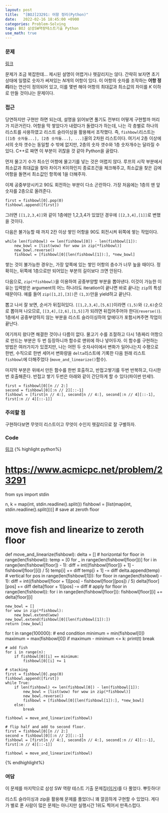 ```yaml
---
layout: post
title:  "[BOJ]23291: 어항 정리(Python)"
date:   2022-02-16 18:45:00 +0900
categories: Problem-Solving
tags: BOJ 삼성SW역량테스트기출 Python
use_math: true
---
```


### 문제
[링크](https://www.acmicpc.net/problem/23291)

문제가 조금 복잡한데... 제시된 설명이 어렵거나 헷갈리지는 않다. 간략히 보자면 초기 상태에 일렬로 숫자가 써져있는 $N$개의 어항이 있다. 이 어항의 숫자를 조작하는 **어항 정리**라는 연산이 정의되어 있고, 이를 몇번 해야 어항의 최대값과 최소값의 차이를 $K$ 이하로 만들 것이냐는 문제이다.

### 접근
당연하지만 구현만 하면 되는데, 설명을 읽어보면 풀기도 전부터 어떻게 구현할까 머리가 지끈거린다. 어항을 막 쌓았다가 내렸다가 돌렸다가 하는데, 나는 각 층별로 하나의 리스트를 사용하였고 리스트 슬라이싱을 활용해서 조작했다. 즉, ```fishbowl```리스트는 ```[[1층 숫자들...], [2층 숫자들...], ...]```꼴의 2차원 리스트이다. 여기서 2층 이상에서의 숫자 갯수는 동일할 수 밖에 없지만, 2층의 숫자 갯수와 1층 숫자개수는 달라질 수 있다. C++로 짜면 이 부분이 귀찮을 것 같아 Python을 골랐다.

먼저 물고기 수가 최소인 어항에 물고기를 넣는 것은 어렵지 않다. 루프의 시작 부분에서 최소값과 최대값을 찾아 차이가 K이하인지 종료조건을 체크해주고, 최소값을 찾은 김에 어항을 돌면서 최소값인 항목에 1을 더해주자.

이제 공중부양시키고 90도 회전하는 부분이 다소 곤란하다. 가장 처음에는 1층의 맨 앞 숫자를 2층으로 올려준다.
```
first = fishbowl[0].pop(0)
fishbowl.append([first])
```
그러면 ```[[1,2,3,4]]```와 같이 1층에만 1,2,3,4가 있었던 경우에 ```[[2,3,4],[1]]```로 변했을 것이다.

다음은 불가능할 때 까지 2칸 이상 쌓인 어항을 90도 회전시켜 뒤쪽에 쌓는 작업이다.
```
while len(fishbowl) <= len(fishbowl[0]) - len(fishbowl[1]):
    new_bowl = [list(wow) for wow in zip(*fishbowl)]
    new_bowl.reverse()
    fishbowl = [fishbowl[0][len(fishbowl[1]):], *new_bowl]
```
쌓는 것이 불가능한 경우는, 가장 앞쪽에 있는 쌓인 어항의 층수가 너무 높을 때이다. 정확히는, 뒤쪽에 1층으로만 되어있는 부분의 길이보다 크면 안된다.

다음으로, ```zip(*fishbowl)```을 이용하여 공중부양할 부분을 뽑아낸다. 이것이 가능한 이유는 입력받은 argument의 어느 하나라도 iteration이 끝나면 바로 끝나는 ```zip```의 특성 때문이다. 예를 들어 ```zip([1,2],[3])```은 ```(1,3)```만을 yield하고 끝난다.

뽑고 나서 잘 보면, 순서가 뒤집혀있다. ```[[1,2,3,4],[5,6]]```이라면 ```(1,5)```와 ```(2,6)```순으로 뽑아져 나오므로, ```[[3,4],[2,6],[1,5]]```가 되려면 뒤집어주어야 한다(```reverse()```). 1층에서 공중부양하지 않는 부분을 리스트 슬라이싱하여 앞에다가 포함시켜주면 작업이 끝난다.


여기까지 왔다면 해결한 것이나 다름이 없다. 물고기 수를 조절하고 다시 1층짜리 어항으로 만드는 부분은 두 번 등장하니까 함수로 맨위에 하나 넣어두자. 이 함수를 구현하는 방법은 여러가지가 있겠지만, 나는 어떤 두 숫자사이에서 변화가 일어나는지 수평으로 한번, 수직으로 한번 세어서 변화량을 ```delta```리스트에 기록한 다음 원래 리스트```fishbowl```에 더해주었다 (```move_and_linearize()```함수).


마지막 부분은 위에서 만든 함수를 한번 호출하고, 반접고쌓기를 두번 반복하고, 다시한번 호출해준다. 반접고 쌓기 두번은 아래와 같이 간단하게 할 수 있다(파이썬 만세!).
```
first = fishbowl[0][n // 2:]
second = fishbowl[0][:n // 2][::-1]
fishbowl = [first[n // 4:], second[n // 4:], second[:n // 4][::-1], first[:n // 4][::-1]]
```


### 주의할 점
구현하다보면 무엇이 리스트이고 무엇이 수인지 헷갈리므로 잘 구별하자.

### Code
[링크](https://github.com/SeminKim/Problem-Solving/blob/master/BOJ/2202/19236.py)
{% highlight python%}
# https://www.acmicpc.net/problem/23291

from sys import stdin

n, k = map(int, stdin.readline().split())
fishbowl = [list(map(int, stdin.readline().split()))]  # save at zeroth floor


# move fish and linearize to zeroth floor
def move_and_linearize(fishbowl):
    delta = []
    # horizontal
    for floor in range(len(fishbowl)):
        temp = [0 for _ in range(len(fishbowl[floor]))]
        for i in range(len(fishbowl[floor]) - 1):
            diff = int((fishbowl[floor][i + 1] - fishbowl[floor][i]) / 5)
            temp[i] += diff
            temp[i + 1] -= diff
        delta.append(temp)
    # vertical
    for pos in range(len(fishbowl[1])):
        for floor in range(len(fishbowl) - 1):
            diff = int((fishbowl[floor + 1][pos] - fishbowl[floor][pos]) / 5)
            delta[floor][pos] += diff
            delta[floor + 1][pos] -= diff
    # apply
    for floor in range(len(fishbowl)):
        for i in range(len(fishbowl[floor])):
            fishbowl[floor][i] += delta[floor][i]

    new_bowl = []
    for wow in zip(*fishbowl):
        new_bowl.extend(wow)
    new_bowl.extend(fishbowl[0][len(fishbowl[1]):])
    return [new_bowl]


for t in range(100000):
    # end condition
    minimum = min(fishbowl[0])
    maximum = max(fishbowl[0])
    if maximum - minimum <= k:
        print(t)
        break

    # add fish
    for i in range(n):
        if fishbowl[0][i] == minimum:
            fishbowl[0][i] += 1

    # stacking
    first = fishbowl[0].pop(0)
    fishbowl.append([first])
    while True:
        if len(fishbowl) <= len(fishbowl[0]) - len(fishbowl[1]):
            new_bowl = [list(wow) for wow in zip(*fishbowl)]
            new_bowl.reverse()
            fishbowl = [fishbowl[0][len(fishbowl[1]):], *new_bowl]
        else:
            break

    fishbowl = move_and_linearize(fishbowl)

    # flip half and add to second floor.
    first = fishbowl[0][n // 2:]
    second = fishbowl[0][:n // 2][::-1]
    fishbowl = [first[n // 4:], second[n // 4:], second[:n // 4][::-1], first[:n // 4][::-1]]

    fishbowl = move_and_linearize(fishbowl)
{% endhighlight%}

### 여담
이 문제를 마지막으로 삼성 SW 역량 테스트 기출 문제집([이거](https://www.acmicpc.net/workbook/view/1152))를 다 풀었다. 뿌듯하다!

리스트 슬라이싱과 zip을 활용해 문제를 풀었더니 꽤 깔끔하게 구현할 수 있었다. 게다가 별로 푼 사람이 많은 문제는 아니지만 실행시간 1위도 찍어서 만족스럽다.